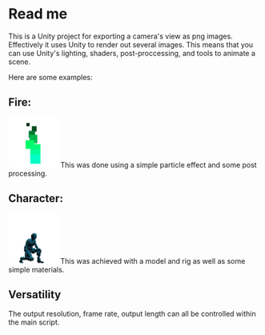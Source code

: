 # Read me



This is a Unity project for exporting a camera's view as png images. 
Effectively it uses Unity to render out several images. This means that you can use Unity's lighting, shaders, post-proccessing, and tools to animate a scene.   
  
Here are some examples:  
 ## Fire:  
<img src="fire.gif" width = "100" height = "100">  
 This was done using a simple particle effect and some post processing.  
 
 ## Character:  
<img src="animated.gif" width = "100" height = "100">  
 This was achieved with a model and rig as well as some simple materials.  

## Versatility
The output resolution, frame rate, output length can all be controlled within the main script. 
